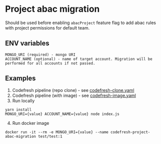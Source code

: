 # Project abac migration

Should be used before enabling `abacProject` feature flag to add abac rules with project permissions for default team.

## ENV variables
```
MONGO_URI (required) - mongo URI
ACCOUNT_NAME (optional) - name of target account. Migration will be performed for all accounts if not passed.
```

## Examples

1. Codefresh pipeline (repo clone) - see [codefresh-clone.yaml](./codefresh-clone.yaml)
2. Codefresh pipeline (with image) - see [codefresh-image.yaml](./codefresh-image.yaml)
3. Run locally
```
yarn install
MONGO_URI={value} ACCOUNT_NAME={value} node index.js
```
4. Run docker image
```
docker run -it --rm -e MONGO_URI={value} --name codefresh-project-abac-migration test/test:1
```

